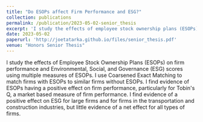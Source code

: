 ```yaml
---
title: "Do ESOPs affect Firm Performance and ESG?"
collection: publications
permalink: /publication/2023-05-02-senior_thesis
excerpt: 'I study the effects of employee stock ownership plans (ESOPs) on measures of firm performance and Environmental, Social, and Governance (ESG) scores using a matching strategy to compare similar firms with and without ESOPs.'
date: 2023-05-02
paperurl: 'http://joetatarka.github.io/files/senior_thesis.pdf'
venue: "Honors Senior Thesis"
---
```


I study the effects of Employee Stock Ownership Plans (ESOPs) on firm performance and Environmental, Social, and Governance (ESG) scores using multiple measures of ESOPs. I use Coarsened Exact Matching to match firms with ESOPs to similar firms without ESOPs. I find evidence of ESOPs having a positive effect on firm performance, particularly for Tobin's Q, a market based measure of firm performance. I find evidence of a positive effect on ESG for large firms and for firms in the transportation and construction industries, but little evidence of a net effect for all types of firms.
